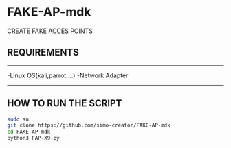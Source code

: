 # FAKE-AP-mdk
CREATE FAKE ACCES POINTS
## REQUIREMENTS
***
-Linux OS(kali,parrot....)
-Network Adapter
***
## HOW TO RUN THE SCRIPT
```bash
sudo su
git clone https://github.com/simo-creator/FAKE-AP-mdk
cd FAKE-AP-mdk
python3 FAP-X9.py
```
